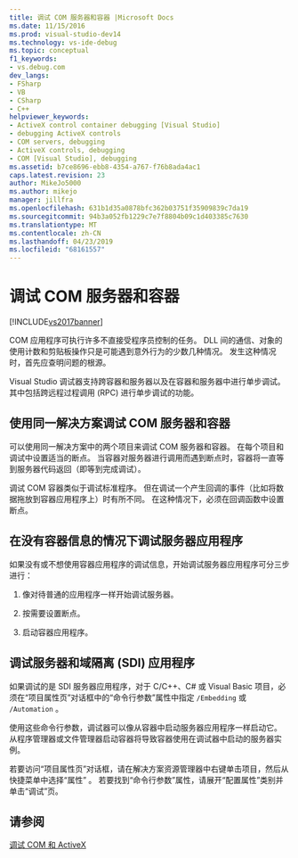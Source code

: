 ```yaml
---
title: 调试 COM 服务器和容器 |Microsoft Docs
ms.date: 11/15/2016
ms.prod: visual-studio-dev14
ms.technology: vs-ide-debug
ms.topic: conceptual
f1_keywords:
- vs.debug.com
dev_langs:
- FSharp
- VB
- CSharp
- C++
helpviewer_keywords:
- ActiveX control container debugging [Visual Studio]
- debugging ActiveX controls
- COM servers, debugging
- ActiveX controls, debugging
- COM [Visual Studio], debugging
ms.assetid: b7ce8696-ebb8-4354-a767-f76b8ada4ac1
caps.latest.revision: 23
author: MikeJo5000
ms.author: mikejo
manager: jillfra
ms.openlocfilehash: 631b1d35a0878bfc362b03751f35909839c7da19
ms.sourcegitcommit: 94b3a052fb1229c7e7f8804b09c1d403385c7630
ms.translationtype: MT
ms.contentlocale: zh-CN
ms.lasthandoff: 04/23/2019
ms.locfileid: "68161557"
---
```

# <a name="com-server-and-container-debugging"></a>调试 COM 服务器和容器
[!INCLUDE[vs2017banner](../includes/vs2017banner.md)]

COM 应用程序可执行许多不直接受程序员控制的任务。 DLL 间的通信、对象的使用计数和剪贴板操作只是可能遇到意外行为的少数几种情况。 发生这种情况时，首先应查明问题的根源。  
  
 Visual Studio 调试器支持跨容器和服务器以及在容器和服务器中进行单步调试。 其中包括跨远程过程调用 (RPC) 进行单步调试的功能。  
  
## <a name="BKMK_COMServerandContainerintheSameSolution"></a> 使用同一解决方案调试 COM 服务器和容器  
 可以使用同一解决方案中的两个项目来调试 COM 服务器和容器。 在每个项目和调试中设置适当的断点。 当容器对服务器进行调用而遇到断点时，容器将一直等到服务器代码返回（即等到完成调试）。  
  
 调试 COM 容器类似于调试标准程序。 但在调试一个产生回调的事件（比如将数据拖放到容器应用程序上）时有所不同。 在这种情况下，必须在回调函数中设置断点。  
  
## <a name="BKMK_ServerApplicationWithoutContainerInformation"></a> 在没有容器信息的情况下调试服务器应用程序  
 如果没有或不想使用容器应用程序的调试信息，开始调试服务器应用程序可分三步进行：  
  
1. 像对待普通的应用程序一样开始调试服务器。  
  
2. 按需要设置断点。  
  
3. 启动容器应用程序。  
  
## <a name="BKMK_DebuggingaServerandDomainIsolationSDIApplication"></a> 调试服务器和域隔离 (SDI) 应用程序  
 如果调试的是 SDI 服务器应用程序，对于 C/C++、C# 或 Visual Basic 项目，必须在“项目属性页”对话框中的“命令行参数”属性中指定 `/Embedding` 或 `/Automation`   。  
  
 使用这些命令行参数，调试器可以像从容器中启动服务器应用程序一样启动它。 从程序管理器或文件管理器启动容器将导致容器使用在调试器中启动的服务器实例。  
  
 若要访问“项目属性页”对话框，请在解决方案资源管理器中右键单击项目，然后从快捷菜单中选择“属性”  。 若要找到“命令行参数”属性，请展开“配置属性”类别并单击“调试”页。  
  
## <a name="see-also"></a>请参阅  
 [调试 COM 和 ActiveX](../debugger/com-and-activex-debugging.md)
